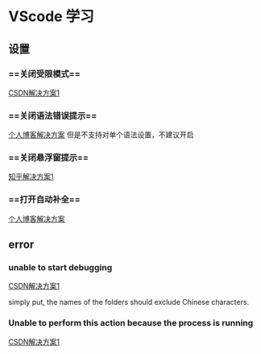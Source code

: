# VScode 学习

## 设置

### ==关闭受限模式==

[CSDN解决方案1](https://blog.csdn.net/weixin_45755666/article/details/117877321)

### ==关闭语法错误提示==

[个人博客解决方案](https://www.yisu.com/zixun/327519.html)
但是不支持对单个语法设置，不建议开启

### ==关闭悬浮窗提示==

[知乎解决方案1](https://blog.csdn.net/liuyuemozhu/article/details/101056556)

### ==打开自动补全==

[个人博客解决方案](https://www.thisfaner.com/p/edit-markdown-efficiently-in-vscode/)

## error

### unable to start debugging

[CSDN解决方案1](https://blog.csdn.net/hrd535523596/article/details/115440598)

simply put, the names of the folders should exclude Chinese characters.

### Unable to perform this action because the process is running

[CSDN解决方案1](https://blog.csdn.net/weixin_41194129/article/details/107901811)
